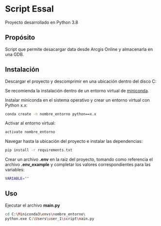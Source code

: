# Script Essal

Proyecto desarrollado en Python 3.8

## Propósito

Script que permite desacargar data desde Arcgis Online y almacenarla en una GDB.

## Instalación

Descargar el proyecto y descomprimir en una ubicación dentro del disco C:

Se recomienda la instalación dentro de un entorno virtual de [miniconda](https://docs.conda.io/en/latest/miniconda.html).

Instalar miniconda en el sistema operativo y crear un entorno virtual con Python x.x:
```bash
conda create -n nombre_entorno python==x.x
```
Activar al entorno virtual:
```bash
activate nombre_entorno 
```
Navegar hasta la ubicación del proyecto e instalar las dependencias:

```bash
pip install -r requirements.txt
```

Crear un archivo **.env** en la raiz del proyecto, tomando como referencia el archivo **.env_example** y completar los valores correspondientes para las variables:
```bash
VARIABLE=""
```

## Uso

Ejecutar el archivo **main.py**
```bash
cd C:\Miniconda3\envs\nombre_entorno\
python.exe C:\Users\user_1\script\main.py
```
